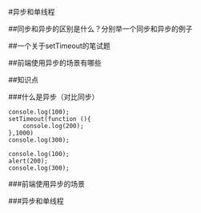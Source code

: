 #异步和单线程




##同步和异步的区别是什么？分别举一个同步和异步的例子




##一个关于setTimeout的笔试题





##前端使用异步的场景有哪些




##知识点





###什么是异步（对比同步）

```
console.log(100);
setTimeout(function (){
    console.log(200);
},1000)
console.log(300);
```

```
console.log(100);
alert(200);
console.log(300);
```

###前端使用异步的场景





###异步和单线程






































































